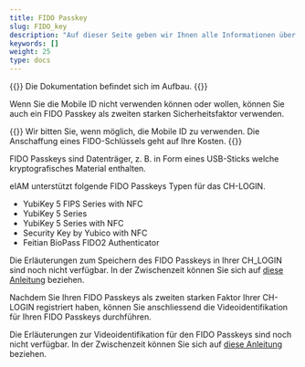 ```yaml
---
title: FIDO Passkey
slug: FIDO_key
description: "Auf dieser Seite geben wir Ihnen alle Informationen über die Verwendung von FIDO Passkeys als zweiten Sicherheitsfaktor."
keywords: []
weight: 25
type: docs
---
```

{{<alert color="info">}}
Die Dokumentation befindet sich im Aufbau.
{{</alert>}}

Wenn Sie die Mobile ID nicht verwenden können oder wollen, können Sie auch ein FIDO Passkey als zweiten starken Sicherheitsfaktor verwenden. 

{{<alert color="warning">}}
Wir bitten Sie, wenn möglich, die Mobile ID zu verwenden. Die Anschaffung eines FIDO-Schlüssels geht auf Ihre Kosten. 
{{</alert>}}

FIDO Passkeys sind Datenträger, z. B. in Form eines USB-Sticks welche kryptografisches Material enthalten.

eIAM unterstützt folgende FIDO Passkeys Typen für das CH-LOGIN.
- YubiKey 5 FIPS Series with NFC
- YubiKey 5 Series
- YubiKey 5 Series with NFC
- Security Key by Yubico with NFC
- Feitian BioPass FIDO2 Authenticator

Die Erläuterungen zum Speichern des FIDO Passkeys in Ihrer CH_LOGIN sind noch nicht verfügbar. In der Zwischenzeit können Sie sich auf [diese Anleitung](https://help.eiam.swiss/?c=passkeys&l=de) beziehen.

Nachdem Sie Ihren FIDO Passkeys als zweiten starken Faktor Ihrer CH-LOGIN registriert haben, können Sie anschliessend die Videoidentifikation für Ihren FIDO Passkeys durchführen. 

Die Erläuterungen zur Videoidentifikation für den FIDO Passkeys sind noch nicht verfügbar. In der Zwischenzeit können Sie sich auf [diese Anleitung](https://help.eiam.swiss/index.php?c=h!vipspasskey&l=de) beziehen.